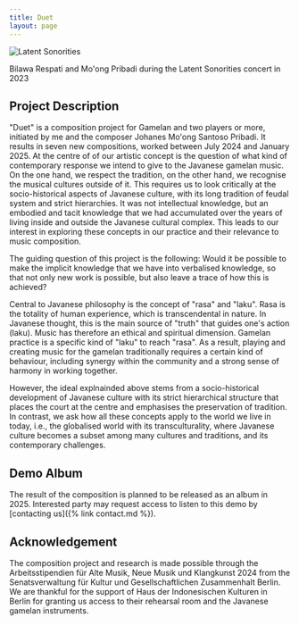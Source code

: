```yaml
---
title: Duet
layout: page
---
```


![Latent Sonorities](https://i.postimg.cc/28jGrGhJ/image1.jpg)
<figcaption>Bilawa Respati and Mo'ong Pribadi during the Latent Sonorities concert in 2023</figcaption>

## Project Description

"Duet" is a composition project for Gamelan and two players or more, initiated
by me and the composer Johanes Mo'ong Santoso Pribadi. It results in seven new
compositions, worked between July 2024 and January 2025. At the centre of of
our artistic concept is the question of what kind of contemporary response we
intend to give to the Javanese gamelan music. On the one hand, we respect the
tradition, on the other hand, we recognise the musical cultures outside of it.
This requires us to look critically at the socio-historical aspects of Javanese
culture, with its long tradition of feudal system and strict hierarchies. It
was not intellectual knowledge, but an embodied and tacit knowledge that we had
accumulated over the years of living inside and outside the Javanese cultural
complex. This leads to our interest in exploring these concepts in our practice
and their relevance to music composition.

The guiding question of this project is the following: Would it be possible to
make the implicit knowledge that we have into verbalised knowledge, so that not
only new work is possible, but also leave a trace of how this is achieved?

Central to Javanese philosophy is the concept of "rasa" and "laku". Rasa is the
totality of human experience, which is transcendental in nature. In Javanese
thought, this is the main source of "truth" that guides one's action (laku).
Music has therefore an ethical and spiritual dimension. Gamelan practice is a
specific kind of "laku" to reach "rasa". As a result, playing and creating
music for the gamelan traditionally requires a certain kind of behaviour,
including synergy within the community and a strong sense of harmony in working
together.

However, the ideal explnainded above stems from a socio-historical development
of Javanese culture with its strict hierarchical structure that places the
court at the centre and emphasises the preservation of tradition. In contrast,
we ask how all these concepts apply to the world we live in today, i.e., the
globalised world with its transculturality, where Javanese culture becomes a
subset among many cultures and traditions, and its contemporary challenges.

## Demo Album

The result of the composition is planned to be released as an album in 2025.
Interested party may request access to listen to this demo by 
[contacting us]({% link contact.md %}).

## Acknowledgement

The composition project and research is made possible through the
Arbeitsstipendien für Alte Musik, Neue Musik und Klangkunst 2024 from the
Senatsverwaltung für Kultur und Gesellschaftlichen Zusammenhalt Berlin. We are
thankful for the support of Haus der Indonesischen Kulturen in Berlin for
granting us access to their rehearsal room and the Javanese gamelan
instruments.

